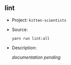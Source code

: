 ## lint

-   Project: `kitten-scientists`
-   Source:

    ```shell
    yarn run lint:all
    ```

-   Description:

    _documentation pending_
